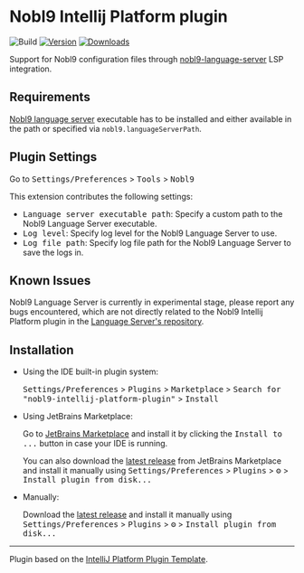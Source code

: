 <!-- markdownlint-disable no-inline-html -->

# Nobl9 Intellij Platform plugin

![Build](https://github.com/nobl9/nobl9-intellij-platform-plugin/workflows/Build/badge.svg)
[![Version](https://img.shields.io/jetbrains/plugin/v/27319-nobl9.svg)](https://plugins.jetbrains.com/plugin/27319-nobl9)
[![Downloads](https://img.shields.io/jetbrains/plugin/d/27319-nobl9.svg)](https://plugins.jetbrains.com/plugin/27319-nobl9)

<!-- Plugin description -->
Support for Nobl9 configuration files through
[nobl9-language-server][language-server]
LSP integration.
<!-- Plugin description end -->

## Requirements

[Nobl9 language server][language-server]
executable has to be installed and either available in the path or
specified via `nobl9.languageServerPath`.

## Plugin Settings

Go to
<kbd>Settings/Preferences</kbd> >
<kbd>Tools</kbd> >
<kbd>Nobl9</kbd>

This extension contributes the following settings:

- <kbd>Language server executable path</kbd>:
  Specify a custom path to the Nobl9 Language Server executable.
- <kbd>Log level</kbd>:
  Specify log level for the Nobl9 Language Server to use.
- <kbd>Log file path</kbd>:
  Specify log file path for the Nobl9 Language Server to save the logs in.

## Known Issues

Nobl9 Language Server is currently in experimental stage,
please report any bugs encountered,
which are not directly related to the Nobl9 Intellij Platform plugin in the
[Language Server's repository][language-server].

## Installation

- Using the IDE built-in plugin system:

  <kbd>Settings/Preferences</kbd> >
  <kbd>Plugins</kbd> >
  <kbd>Marketplace</kbd> >
  <kbd>Search for "nobl9-intellij-platform-plugin"</kbd> >
  <kbd>Install</kbd>

- Using JetBrains Marketplace:

  Go to [JetBrains Marketplace](https://plugins.jetbrains.com/plugin/27319-nobl9)
  and install it by clicking the <kbd>Install to ...</kbd> button
  in case your IDE is running.

  You can also download the
  [latest release](https://plugins.jetbrains.com/plugin/27319-nobl9/versions)
  from JetBrains Marketplace and install it manually using
  <kbd>Settings/Preferences</kbd> >
  <kbd>Plugins</kbd> >
  <kbd>⚙️</kbd> >
  <kbd>Install plugin from disk...</kbd>

- Manually:

  Download the [latest release](https://github.com/nobl9/nobl9-intellij-platform-plugin/releases/latest)
  and install it manually using
  <kbd>Settings/Preferences</kbd> >
  <kbd>Plugins</kbd> >
  <kbd>⚙️</kbd> >
  <kbd>Install plugin from disk...</kbd>

---
Plugin based on the [IntelliJ Platform Plugin Template][template].

[template]: https://github.com/JetBrains/intellij-platform-plugin-template

[language-server]: https://github.com/nobl9/nobl9-language-server
